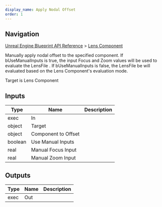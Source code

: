 ```yaml
---
display_name: Apply Nodal Offset
order: 1
---
```

## Navigation

[Unreal Engine Blueprint API Reference](https://dev.epicgames.com/documentation/en-us/unreal-engine/BlueprintAPI) > [Lens Component](https://dev.epicgames.com/documentation/en-us/unreal-engine/BlueprintAPI/LensComponent)

Manually apply nodal offset to the specified component.
If bUseManualInputs is true, the input Focus and Zoom values will be used to evaluate the LensFile .
If bUseManualInputs is false, the LensFile be will evaluated based on the Lens Component's evaluation mode.

Target is Lens Component

## Inputs

| Type | Name | Description |
| --- | --- | --- |
| exec | In |  |
| object | Target |  |
| object | Component to Offset |  |
| boolean | Use Manual Inputs |  |
| real | Manual Focus Input |  |
| real | Manual Zoom Input |  |

## Outputs

| Type | Name | Description |
| --- | --- | --- |
| exec | Out |  |
